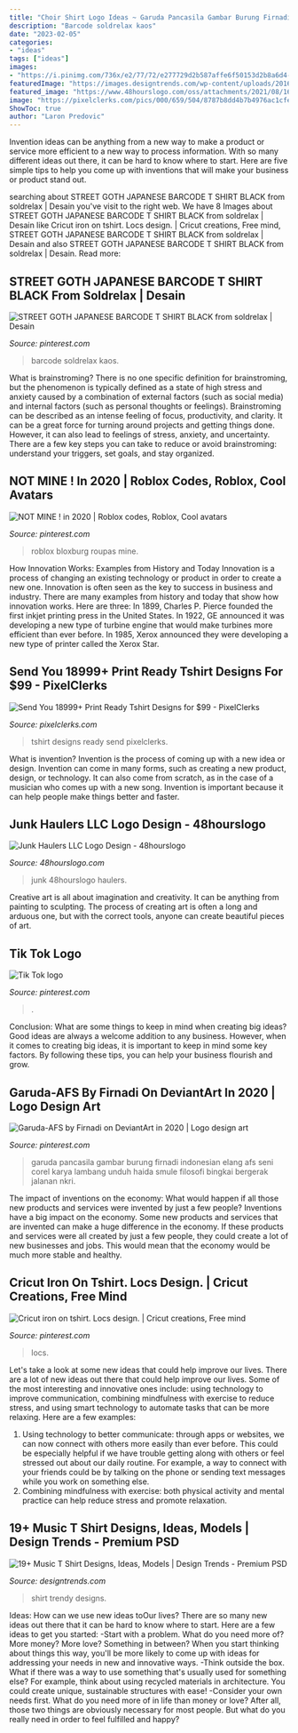 ```yaml
---
title: "Choir Shirt Logo Ideas ~ Garuda Pancasila Gambar Burung Firnadi Indonesian Elang Afs Seni Corel Karya Lambang Unduh Haida Smule Filosofi Bingkai Bergerak Jalanan Nkri"
description: "Barcode soldrelax kaos"
date: "2023-02-05"
categories:
- "ideas"
tags: ["ideas"]
images:
- "https://i.pinimg.com/736x/e2/77/72/e277729d2b587affe6f50153d2b8a6d4--locs-cricut.jpg"
featuredImage: "https://images.designtrends.com/wp-content/uploads/2016/08/30162814/Trendy-Music-T-Shirt.jpg"
featured_image: "https://www.48hourslogo.com/oss/attachments/2021/08/16/132313149188/9e4535d99f78b974d8e85941d005386b.jpg"
image: "https://pixelclerks.com/pics/000/659/504/8787b8dd4b7b4976ac1cfe06304e096d.jpg"
ShowToc: true
author: "Laron Predovic"
---
```



Invention ideas can be anything from a new way to make a product or service more efficient to a new way to process information. With so many different ideas out there, it can be hard to know where to start. Here are five simple tips to help you come up with inventions that will make your business or product stand out.

	

		
searching about STREET GOTH JAPANESE BARCODE T SHIRT BLACK from soldrelax | Desain you've visit to the right web. We have 8 Images about STREET GOTH JAPANESE BARCODE T SHIRT BLACK from soldrelax | Desain like Cricut iron on tshirt. Locs design. | Cricut creations, Free mind, STREET GOTH JAPANESE BARCODE T SHIRT BLACK from soldrelax | Desain and also STREET GOTH JAPANESE BARCODE T SHIRT BLACK from soldrelax | Desain. Read more:
		
    
## STREET GOTH JAPANESE BARCODE T SHIRT BLACK From Soldrelax | Desain

<img loading=lazy src="https://i.pinimg.com/736x/6a/a3/50/6aa35089b4dd98493f40145da8d9aa0b.jpg" onerror="this.onerror=null;this.src='https://tse1.mm.bing.net/th?id=OIP.54oOJPPOocKemvIsW2Ig2QHaHa&amp;pid=15.1';" alt="STREET GOTH JAPANESE BARCODE T SHIRT BLACK from soldrelax | Desain">

_Source: pinterest.com_

>barcode soldrelax kaos. 

	

What is brainstroming?
There is no one specific definition for brainstroming, but the phenomenon is typically defined as a state of high stress and anxiety caused by a combination of external factors (such as social media) and internal factors (such as personal thoughts or feelings). Brainstroming can be described as an intense feeling of focus, productivity, and clarity. It can be a great force for turning around projects and getting things done. However, it can also lead to feelings of stress, anxiety, and uncertainty. There are a few key steps you can take to reduce or avoid brainstroming: understand your triggers, set goals, and stay organized.

    
## NOT MINE ! In 2020 | Roblox Codes, Roblox, Cool Avatars

<img loading=lazy src="https://i.pinimg.com/736x/89/27/e6/8927e6f4a1c2d755027f14160c3b1269.jpg" onerror="this.onerror=null;this.src='https://tse1.mm.bing.net/th?id=OIP.Kfy2xysquoK8F6I5Y1_I5wHaGU&amp;pid=15.1';" alt="NOT MINE ! in 2020 | Roblox codes, Roblox, Cool avatars">

_Source: pinterest.com_

>roblox bloxburg roupas mine. 

	

How Innovation Works: Examples from History and Today
Innovation is a process of changing an existing technology or product in order to create a new one. Innovation is often seen as the key to success in business and industry. There are many examples from history and today that show how innovation works. Here are three: 
In 1899, Charles P. Pierce founded the first inkjet printing press in the United States.
In 1922, GE announced it was developing a new type of turbine engine that would make turbines more efficient than ever before. 
In 1985, Xerox announced they were developing a new type of printer called the Xerox Star.

    
## Send You 18999+ Print Ready Tshirt Designs For $99 - PixelClerks

<img loading=lazy src="https://pixelclerks.com/pics/000/659/504/8787b8dd4b7b4976ac1cfe06304e096d.jpg" onerror="this.onerror=null;this.src='https://tse2.mm.bing.net/th?id=OIP.h4e43Ut7SXasHP4GME4JbQHaE-&amp;pid=15.1';" alt="Send You 18999+ Print Ready Tshirt Designs for $99 - PixelClerks">

_Source: pixelclerks.com_

>tshirt designs ready send pixelclerks. 

	

What is invention?
Invention is the process of coming up with a new idea or design. Invention can come in many forms, such as creating a new product, design, or technology. It can also come from scratch, as in the case of a musician who comes up with a new song. Invention is important because it can help people make things better and faster.

    
## Junk Haulers LLC Logo Design - 48hourslogo

<img loading=lazy src="https://www.48hourslogo.com/oss/attachments/2021/08/16/132313149188/9e4535d99f78b974d8e85941d005386b.jpg" onerror="this.onerror=null;this.src='https://tse1.mm.bing.net/th?id=OIP.OfUdtlNB6k4GFihnM2K6LgHaFj&amp;pid=15.1';" alt="Junk Haulers LLC Logo Design - 48hourslogo">

_Source: 48hourslogo.com_

>junk 48hourslogo haulers. 

	

Creative art is all about imagination and creativity. It can be anything from painting to sculpting. The process of creating art is often a long and arduous one, but with the correct tools, anyone can create beautiful pieces of art.

    
## Tik Tok Logo

<img loading=lazy src="https://i.pinimg.com/736x/bd/bf/2e/bdbf2e066de4c3985a63424add40b846.jpg" onerror="this.onerror=null;this.src='https://tse4.mm.bing.net/th?id=OIP.p0YgC_qJWn4T45mkL-Yr1wHaHa&amp;pid=15.1';" alt="Tik Tok logo">

_Source: pinterest.com_

>. 

	

Conclusion: What are some things to keep in mind when creating big ideas?
Good ideas are always a welcome addition to any business. However, when it comes to creating big ideas, it is important to keep in mind some key factors. By following these tips, you can help your business flourish and grow.

    
## Garuda-AFS By Firnadi On DeviantArt In 2020 | Logo Design Art

<img loading=lazy src="https://i.pinimg.com/736x/50/e4/c1/50e4c1281da801f3dd88a51abee77c19.jpg" onerror="this.onerror=null;this.src='https://tse3.mm.bing.net/th?id=OIP.0z8_xqcicWaLIbNxsNZcYQAAAA&amp;pid=15.1';" alt="Garuda-AFS by Firnadi on DeviantArt in 2020 | Logo design art">

_Source: pinterest.com_

>garuda pancasila gambar burung firnadi indonesian elang afs seni corel karya lambang unduh haida smule filosofi bingkai bergerak jalanan nkri. 

	

The impact of inventions on the economy: What would happen if all those new products and services were invented by just a few people?
Inventions have a big impact on the economy. Some new products and services that are invented can make a huge difference in the economy. If these products and services were all created by just a few people, they could create a lot of new businesses and jobs. This would mean that the economy would be much more stable and healthy.

    
## Cricut Iron On Tshirt. Locs Design. | Cricut Creations, Free Mind

<img loading=lazy src="https://i.pinimg.com/736x/e2/77/72/e277729d2b587affe6f50153d2b8a6d4--locs-cricut.jpg" onerror="this.onerror=null;this.src='https://tse3.mm.bing.net/th?id=OIP.4kemPA_j6bes8jyHIIi9HAHaJ3&amp;pid=15.1';" alt="Cricut iron on tshirt. Locs design. | Cricut creations, Free mind">

_Source: pinterest.com_

>locs. 

	

Let's take a look at some new ideas that could help improve our lives.
There are a lot of new ideas out there that could help improve our lives. Some of the most interesting and innovative ones include: using technology to improve communication, combining mindfulness with exercise to reduce stress, and using smart technology to automate tasks that can be more relaxing. Here are a few examples: 
1. Using technology to better communicate: through apps or websites, we can now connect with others more easily than ever before. This could be especially helpful if we have trouble getting along with others or feel stressed out about our daily routine. For example, a way to connect with your friends could be by talking on the phone or sending text messages while you work on something else. 
2. Combining mindfulness with exercise: both physical activity and mental practice can help reduce stress and promote relaxation.

    
## 19+ Music T Shirt Designs, Ideas, Models | Design Trends - Premium PSD

<img loading=lazy src="https://images.designtrends.com/wp-content/uploads/2016/08/30162814/Trendy-Music-T-Shirt.jpg" onerror="this.onerror=null;this.src='https://tse2.mm.bing.net/th?id=OIP.Ef1zXVhQozqVtkwk79vEDQHaFj&amp;pid=15.1';" alt="19+ Music T Shirt Designs, Ideas, Models | Design Trends - Premium PSD">

_Source: designtrends.com_

>shirt trendy designs. 

	

Ideas: How can we use new ideas toOur lives?
There are so many new ideas out there that it can be hard to know where to start. Here are a few ideas to get you started: 
-Start with a problem. What do you need more of? More money? More love? Something in between? When you start thinking about things this way, you'll be more likely to come up with ideas for addressing your needs in new and innovative ways. 
-Think outside the box. What if there was a way to use something that's usually used for something else? For example, think about using recycled materials in architecture. You could create unique, sustainable structures with ease! 
-Consider your own needs first. What do you need more of in life than money or love? After all, those two things are obviously necessary for most people. But what do you really need in order to feel fulfilled and happy?

